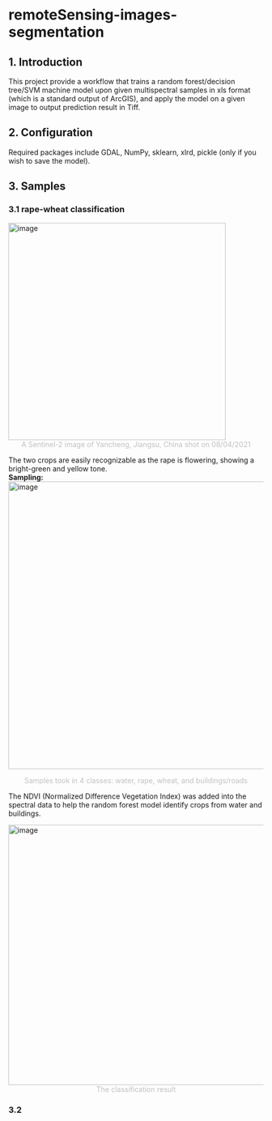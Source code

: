 # remoteSensing-images-segmentation

## 1. Introduction
This project provide a workflow that trains a random forest/decision tree/SVM machine model upon given multispectral samples in xls format (which is a standard output of ArcGIS), and apply the model on a given image to output prediction result in Tiff.

## 2. Configuration
Required packages include GDAL, NumPy, sklearn, xlrd, pickle (only if you wish to save the model).

## 3. Samples
### 3.1 rape-wheat classification
<img width="429" alt="image" src="https://user-images.githubusercontent.com/52390858/144867346-d93ab795-e97a-449d-a4a7-55b82a2b958c.png">
<center style="font-size:14px;color:#C0C0C0">A Sentinel-2 image of Yancheng, Jiangsu, China shot on 08/04/2021</center>

The two crops are easily recognizable as the rape is flowering, showing a bright-green and yellow tone.
<br/>**Sampling:**<br/>
<img width="568" alt="image" src="https://user-images.githubusercontent.com/52390858/144868473-d766b5d7-2459-49d4-b0c7-a8cab42a1bc7.png">
<center style="font-size:14px;color:#C0C0C0">Samples took in 4 classes: water, rape, wheat, and buildings/roads</center>

The NDVI (Normalized Difference Vegetation Index) was added into the spectral data to help the random forest model identify crops from water and buildings.

<img width="514" alt="image" src="https://user-images.githubusercontent.com/52390858/144870638-08aa9ead-3972-4794-85cf-25b8c0202b96.png">
<center style="font-size:14px;color:#C0C0C0"> The classification result</center>

### 3.2 
